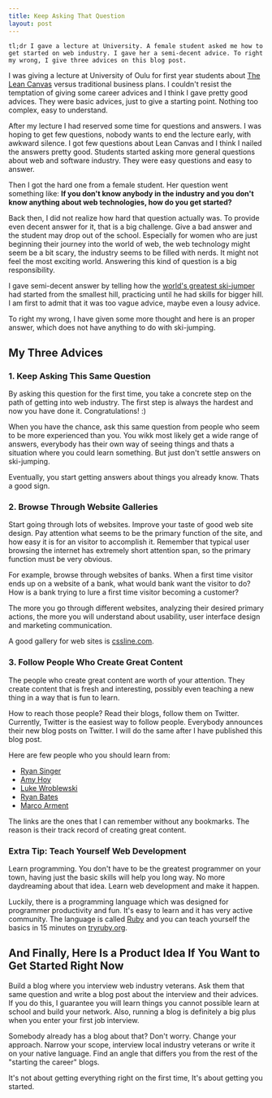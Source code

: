```yaml
---
title: Keep Asking That Question
layout: post
---
```

	tl;dr I gave a lecture at University. A female student asked me how to get started on web industry. I gave her a semi-decent advice. To right my wrong, I give three advices on this blog post.

I was giving a lecture at University of Oulu for first year students about [The Lean Canvas](http://www.leancanvas.com) versus traditional business plans. I couldn't resist the temptation of giving some career advices and I think I gave pretty good advices. They were basic advices, just to give a starting point. Nothing too complex, easy to understand. 

After my lecture I had reserved some time for questions and answers. I was hoping to get few questions, nobody wants to end the lecture early, with awkward silence. I got few questions about Lean Canvas and I think I nailed the answers pretty good. Students started asking more general questions about web and software industry. They were easy questions and easy to answer.

Then I got the hard one from a female student. Her question went something like: **If you don't know anybody in the industry and you don't know anything about web technologies, how do you get started?**

Back then, I did not realize how hard that question actually was. To provide even decent answer for it, that is a big challenge. Give a bad answer and the student may drop out of the school. Especially for women who are just beginning their journey into the world of web, the web technology might seem be a bit scary, the industry seems to be filled with nerds. It might not feel the most exciting world. Answering this kind of question is a big responsibility.

I gave semi-decent answer by telling how the [world's greatest ski-jumper](http://en.wikipedia.org/wiki/Matti_Nyk%C3%A4nen) had started from the smallest hill, practicing until he had skills for bigger hill. I am first to admit that it was too vague advice, maybe even a lousy advice.

To right my wrong, I have given some more thought and here is an proper answer, which does not have anything to do with ski-jumping.

## My Three Advices ##

### 1. Keep Asking This Same Question ###
 
By asking this question for the first time, you take a concrete step on the path of getting into web industry. The first step is always the hardest and now you have done it. Congratulations! :)

When you have the chance, ask this same question from people who seem to be more experienced than you. You wikk most likely get a wide range of answers, everybody has their own way of seeing things and thats a situation where you could learn something. But just don't settle answers on ski-jumping.

Eventually, you start getting answers about things you already know. Thats a good sign. 

### 2. Browse Through Website Galleries ###

   Start going through lots of websites. Improve your taste of good web site design. Pay attention what seems to be the primary function of the site, and how easy it is for an visitor to accomplish it. Remember that typical user browsing the internet has extremely short attention span, so the primary function must be very obvious.
   
For example, browse through websites of banks. When a first time visitor ends up on a website of a bank, what would bank want the visitor to do? How is a bank trying to lure a first time visitor becoming a customer?

The more you go through different websites, analyzing their desired primary actions, the more you will understand about usability, user interface design and marketing communication.
   
A good gallery for web sites is [cssline.com](http://cssline.com).

### 3. Follow People Who Create Great Content ###

The people who create great content are worth of your attention. They create content that is fresh and interesting, possibly even teaching a new thing in a way that is fun to learn.

How to reach those people? Read their blogs, follow them on Twitter. Currently, Twitter is the easiest way to follow people. Everybody announces their new blog posts on Twitter. I will do the same after I have published this blog post.

Here are few people who you should learn from:
	
* [Ryan Singer](http://www.feltpresence.com)
* [Amy Hoy](http://www.unicornfree.com)
* [Luke Wroblewski](http://www.lukew.com/ff/)
* [Ryan Bates](http://www.railscasts.com)
* [Marco Arment](http://www.marco.org)

The links are the ones that I can remember without any bookmarks. The reason is their track record of creating great content.

### Extra Tip: Teach Yourself Web Development ###

Learn programming. You don't have to be the greatest programmer on your town, having just the basic skills will help you long way. No more daydreaming about that idea. Learn web development and make it happen.
   
Luckily, there is a programming language which was designed for programmer productivity and fun. It's easy to learn and it has very active community. The language is called [Ruby](http://en.wikipedia.org/wiki/Ruby_programming_language) and you can teach yourself the basics in 15 minutes on [tryruby.org](http://tryruby.org).

## And Finally, Here Is a Product Idea If You Want to Get Started Right Now ##

Build a blog where you interview web industry veterans. Ask them that same question and write a blog post about the interview and their advices. If you do this, I guarantee you will learn things you cannot possible learn at school and build your network. Also, running a blog is definitely a big plus when you enter your first job interview.

Somebody already has a blog about that? Don't worry. Change your approach. Narrow your scope, interview local industry veterans or write it on your native language. Find an angle that differs you from the rest of the "starting the career" blogs. 

It's not about getting everything right on the first time, It's about getting you started.